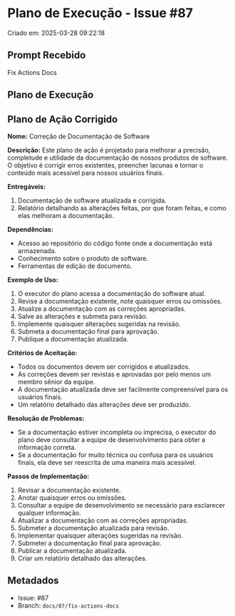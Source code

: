 # Plano de Execução - Issue #87

Criado em: 2025-03-28 09:22:18

## Prompt Recebido

Fix Actions Docs

## Plano de Execução

## Plano de Ação Corrigido

**Nome:** Correção de Documentação de Software

**Descrição:** Este plano de ação é projetado para melhorar a precisão, completude e utilidade da documentação de nossos produtos de software. O objetivo é corrigir erros existentes, preencher lacunas e tornar o conteúdo mais acessível para nossos usuários finais.

**Entregáveis:**
1. Documentação de software atualizada e corrigida.
2. Relatório detalhando as alterações feitas, por que foram feitas, e como elas melhoram a documentação.

**Dependências:** 
- Acesso ao repositório do código fonte onde a documentação está armazenada.
- Conhecimento sobre o produto de software.
- Ferramentas de edição de documento.

**Exemplo de Uso:**
1. O executor do plano acessa a documentação do software atual.
2. Revise a documentação existente, note quaisquer erros ou omissões.
3. Atualize a documentação com as correções apropriadas.
4. Salve as alterações e submeta para revisão.
5. Implemente quaisquer alterações sugeridas na revisão.
6. Submeta a documentação final para aprovação.
7. Publique a documentação atualizada.

**Critérios de Aceitação:** 
- Todos os documentos devem ser corrigidos e atualizados.
- As correções devem ser revistas e aprovadas por pelo menos um membro sênior da equipe.
- A documentação atualizada deve ser facilmente compreensível para os usuários finais.
- Um relatório detalhado das alterações deve ser produzido.

**Resolução de Problemas:** 
- Se a documentação estiver incompleta ou imprecisa, o executor do plano deve consultar a equipe de desenvolvimento para obter a informação correta.
- Se a documentação for muito técnica ou confusa para os usuários finais, ela deve ser reescrita de uma maneira mais acessível.

**Passos de Implementação:**
1. Revisar a documentação existente.
2. Anotar quaisquer erros ou omissões.
3. Consultar a equipe de desenvolvimento se necessário para esclarecer qualquer informação.
4. Atualizar a documentação com as correções apropriadas.
5. Submeter a documentação atualizada para revisão.
6. Implementar quaisquer alterações sugeridas na revisão.
7. Submeter a documentação final para aprovação.
8. Publicar a documentação atualizada.
9. Criar um relatório detalhado das alterações.

## Metadados

- Issue: #87
- Branch: `docs/87/fix-actions-docs`
